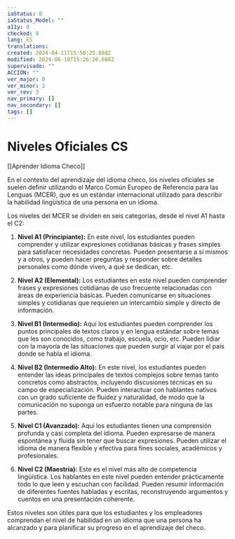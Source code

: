 ```yaml
---
iaStatus: 0
iaStatus_Model: ""
a11y: 0
checked: 0
lang: ES
translations: 
created: 2024-04-11T15:58:25.888Z
modified: 2024-06-10T15:26:26.608Z
supervisado: ""
ACCION: ""
ver_major: 0
ver_minor: 2
ver_rev: 3
nav_primary: []
nav_secondary: []
tags: []
---
```

# Niveles Oficiales CS

[[Aprender Idioma Checo]]

En el contexto del aprendizaje del idioma checo, los niveles oficiales se suelen definir utilizando el Marco Común Europeo de Referencia para las Lenguas (MCER), que es un estándar internacional utilizado para describir la habilidad lingüística de una persona en un idioma.

Los niveles del MCER se dividen en seis categorías, desde el nivel A1 hasta el C2:

1. **Nivel A1 (Principiante):** En este nivel, los estudiantes pueden comprender y utilizar expresiones cotidianas básicas y frases simples para satisfacer necesidades concretas. Pueden presentarse a sí mismos y a otros, y pueden hacer preguntas y responder sobre detalles personales como dónde viven, a qué se dedican, etc.

2. **Nivel A2 (Elemental):** Los estudiantes en este nivel pueden comprender frases y expresiones cotidianas de uso frecuente relacionadas con áreas de experiencia básicas. Pueden comunicarse en situaciones simples y cotidianas que requieren un intercambio simple y directo de información.

3. **Nivel B1 (Intermedio):** Aquí los estudiantes pueden comprender los puntos principales de textos claros y en lengua estándar sobre temas que les son conocidos, como trabajo, escuela, ocio, etc. Pueden lidiar con la mayoría de las situaciones que pueden surgir al viajar por el país donde se habla el idioma.

4. **Nivel B2 (Intermedio Alto):** En este nivel, los estudiantes pueden entender las ideas principales de textos complejos sobre temas tanto concretos como abstractos, incluyendo discusiones técnicas en su campo de especialización. Pueden interactuar con hablantes nativos con un grado suficiente de fluidez y naturalidad, de modo que la comunicación no suponga un esfuerzo notable para ninguna de las partes.

5. **Nivel C1 (Avanzado):** Aquí los estudiantes tienen una comprensión profunda y casi completa del idioma. Pueden expresarse de manera espontánea y fluida sin tener que buscar expresiones. Pueden utilizar el idioma de manera flexible y efectiva para fines sociales, académicos y profesionales.

6. **Nivel C2 (Maestría):** Este es el nivel más alto de competencia lingüística. Los hablantes en este nivel pueden entender prácticamente todo lo que leen y escuchan con facilidad. Pueden resumir información de diferentes fuentes habladas y escritas, reconstruyendo argumentos y cuentos en una presentación coherente.

Estos niveles son útiles para que los estudiantes y los empleadores comprendan el nivel de habilidad en un idioma que una persona ha alcanzado y para planificar su progreso en el aprendizaje del checo.